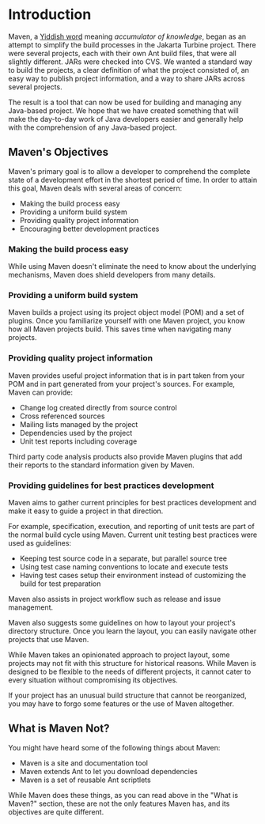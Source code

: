 # Introduction
<!--
Licensed to the Apache Software Foundation (ASF) under one
or more contributor license agreements.  See the NOTICE file
distributed with this work for additional information
regarding copyright ownership.  The ASF licenses this file
to you under the Apache License, Version 2.0 (the
"License"); you may not use this file except in compliance
with the License.  You may obtain a copy of the License at

    http://www.apache.org/licenses/LICENSE-2.0

Unless required by applicable law or agreed to in writing,
software distributed under the License is distributed on an
"AS IS" BASIS, WITHOUT WARRANTIES OR CONDITIONS OF ANY
KIND, either express or implied.  See the License for the
specific language governing permissions and limitations
under the License.
-->

Maven, a [Yiddish word](https://en.wikipedia.org/wiki/Maven) meaning
*accumulator of knowledge*, began as an attempt to
simplify the build processes in the Jakarta Turbine project. There were
several projects, each with their own Ant build files, that were all
slightly different. JARs were checked into CVS. We wanted a standard
way to build the projects, a clear definition of what the project
consisted of, an easy way to publish project information, and a way to
share JARs across several projects.

The result is a tool that can now be used for building and managing any
Java-based project. We hope that we have created something that will
make the day-to-day work of Java developers easier and generally help
with the comprehension of any Java-based project.

## Maven's Objectives

Maven's primary goal is to allow a developer to comprehend the complete
state of a development effort in the shortest period of time. In order
to attain this goal, Maven deals with several areas of concern:

- Making the build process easy
- Providing a uniform build system
- Providing quality project information
- Encouraging better development practices

### Making the build process easy

While using Maven doesn't eliminate the need to know about the
underlying mechanisms, Maven does shield developers from many details.

### Providing a uniform build system

Maven builds a project using its project object model (POM) and
a set of plugins. Once you familiarize yourself with one Maven
project, you know how all Maven projects build.
This saves time when navigating many projects.

### Providing quality project information

Maven provides useful project information that is in part
taken from your POM and in part generated from your project's sources.
For example, Maven can provide:

-   Change log created directly from source control
-   Cross referenced sources
-   Mailing lists managed by the project
-   Dependencies used by the project
-   Unit test reports including coverage

Third party code analysis products also provide Maven plugins that add their
reports to the standard information given by
Maven.

### Providing guidelines for best practices development

Maven aims to gather current principles for best practices development
and make it easy to guide a project in that direction.

For example, specification, execution, and reporting of unit tests are
part of the normal build cycle using Maven. Current unit testing best
practices were used as guidelines:

-   Keeping test source code in a separate, but parallel source tree
-   Using test case naming conventions to locate and execute tests
-   Having test cases setup their environment instead of
    customizing the build for test preparation

Maven also assists in project workflow such as release and issue management.

Maven also suggests some guidelines on how to layout your project's
directory structure. Once you learn the layout, you can easily
navigate other projects that use Maven.

While Maven takes an opinionated approach to project layout, some projects
may not fit with this structure for historical reasons. While Maven is
designed to be flexible to the needs of different projects,
it cannot cater to every situation without compromising its objectives.

If your project has an unusual build structure that 
cannot be reorganized, you may have to forgo some features or the use of
Maven altogether.

## What is Maven Not?

You might have heard some of the following things about Maven:

-   Maven is a site and documentation tool
-   Maven extends Ant to let you download dependencies
-   Maven is a set of reusable Ant scriptlets

While Maven does these things, as you can read above in the "What is
Maven?" section, these are not the only features Maven has, and its
objectives are quite different.

